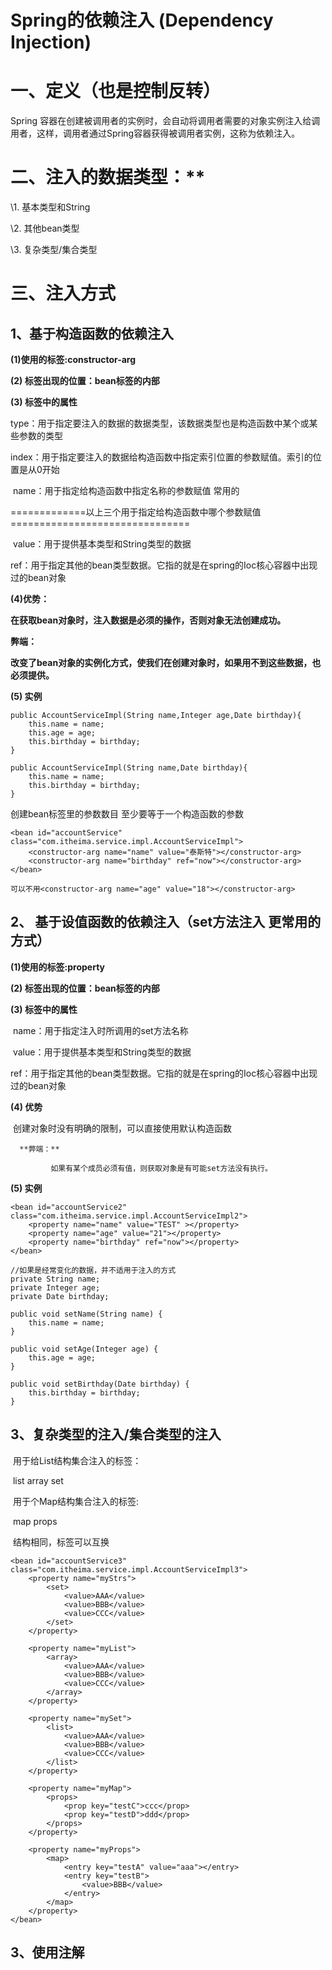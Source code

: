 #  **Spring的依赖注入  (Dependency Injection)**

# **一、定义（也是控制反转）**

Spring 容器在创建被调用者的实例时，会自动将调用者需要的对象实例注入给调用者，这样，调用者通过Spring容器获得被调用者实例，这称为依赖注入。



# 二、注入的数据类型：**

\1.   基本类型和String

\2.   其他bean类型

\3.   复杂类型/集合类型



# **三、注入方式**

## **1、基于构造函数的依赖注入**

**(1)使用的标签:constructor-arg**

**(2) 标签出现的位置：bean标签的内部**

**(3) 标签中的属性**

​            type：用于指定要注入的数据的数据类型，该数据类型也是构造函数中某个或某些参数的类型

​            index：用于指定要注入的数据给构造函数中指定索引位置的参数赋值。索引的位置是从0开始

​            name：用于指定给构造函数中指定名称的参数赋值                                        常用的

​            =============以上三个用于指定给构造函数中哪个参数赋值===============================

​            value：用于提供基本类型和String类型的数据

​            ref：用于指定其他的bean类型数据。它指的就是在spring的Ioc核心容器中出现过的bean对象

**(4)优势：**

​    **在获取bean对象时，注入数据是必须的操作，否则对象无法创建成功。**

**弊端：**

​    **改变了bean对象的实例化方式，使我们在创建对象时，如果用不到这些数据，也必须提供。**

**(5) 实例**

```
public AccountServiceImpl(String name,Integer age,Date birthday){
    this.name = name;
    this.age = age;
    this.birthday = birthday;
}

public AccountServiceImpl(String name,Date birthday){
    this.name = name;
    this.birthday = birthday;
}	
```

创建bean标签里的参数数目   至少要等于一个构造函数的参数

```
<bean id="accountService" class="com.itheima.service.impl.AccountServiceImpl">
    <constructor-arg name="name" value="泰斯特"></constructor-arg>
    <constructor-arg name="birthday" ref="now"></constructor-arg>
</bean>

可以不用<constructor-arg name="age" value="18"></constructor-arg>
```



## **2、 基于设值函数的依赖注入（****set方法注入                更常用的方式****）**

**(1)使用的标签:property**

**(2) 标签出现的位置：bean标签的内部**

**(3) 标签中的属性**

​        name：用于指定注入时所调用的set方法名称

​        value：用于提供基本类型和String类型的数据

​        ref：用于指定其他的bean类型数据。它指的就是在spring的Ioc核心容器中出现过的bean对象

**(4)    优势**

​      	 	 创建对象时没有明确的限制，可以直接使用默认构造函数

  	  **弊端：**

   	    	 如果有某个成员必须有值，则获取对象是有可能set方法没有执行。

**(5) 实例**

```
<bean id="accountService2" class="com.itheima.service.impl.AccountServiceImpl2">
    <property name="name" value="TEST" ></property>
    <property name="age" value="21"></property>
    <property name="birthday" ref="now"></property>
</bean>
```

```
//如果是经常变化的数据，并不适用于注入的方式
private String name;
private Integer age;
private Date birthday;

public void setName(String name) {
    this.name = name;
}

public void setAge(Integer age) {
    this.age = age;
}

public void setBirthday(Date birthday) {
    this.birthday = birthday;
}
```



## **3、复杂类型的注入/集合类型的注入**

​    用于给List结构集合注入的标签：

​        list array set

​    用于个Map结构集合注入的标签:

​        map  props

​    结构相同，标签可以互换

```
<bean id="accountService3" class="com.itheima.service.impl.AccountServiceImpl3">
    <property name="myStrs">
        <set>
            <value>AAA</value>
            <value>BBB</value>
            <value>CCC</value>
        </set>
    </property>

    <property name="myList">
        <array>
            <value>AAA</value>
            <value>BBB</value>
            <value>CCC</value>
        </array>
    </property>

    <property name="mySet">
        <list>
            <value>AAA</value>
            <value>BBB</value>
            <value>CCC</value>
        </list>
    </property>

    <property name="myMap">
        <props>
            <prop key="testC">ccc</prop>
            <prop key="testD">ddd</prop>
        </props>
    </property>

    <property name="myProps">
        <map>
            <entry key="testA" value="aaa"></entry>
            <entry key="testB">
                <value>BBB</value>
            </entry>
        </map>
    </property>
</bean>
```



## 3、使用注解

